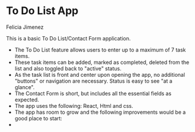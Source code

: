 <h1>To Do List App</h1>

Felicia Jimenez

This is a basic To Do List/Contact Form application.

<ul>
<li>The To Do List feature allows users to enter up to a maximum of 7 task items.</li>
<li>These task items can be added, marked as completed, deleted from the list and also toggled back to "active" status.</li>
<li>As the task list is front and center upon opening the app, no additional "buttons" or navigation are necessary.  Status is easy to see "at a glance".</li>
<li>The Contact Form is short, but includes all the essential fields as expected.</li>
<li>The app uses the following:  React, Html and css.</li>
<li>The app has room to grow and the following improvements would be a good place to start:</li>
  <li></li>





</ul>

